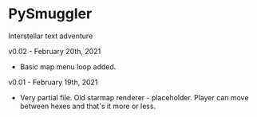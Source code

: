 # PySmuggler
Interstellar text adventure

v0.02 - February 20th, 2021
- Basic map menu loop added.

v0.01 - February 19th, 2021
- Very partial file. Old starmap renderer - placeholder. Player can move between hexes and that's it more or less.
